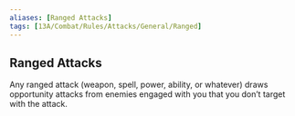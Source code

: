 ```yaml
---
aliases: [Ranged Attacks]
tags: [13A/Combat/Rules/Attacks/General/Ranged]
---
```


## Ranged Attacks

Any ranged attack (weapon, spell, power, ability, or whatever) draws opportunity attacks from enemies engaged with you that you don’t target with the attack.